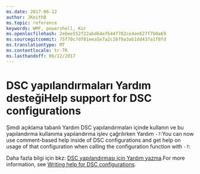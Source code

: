 ```yaml
---
ms.date: 2017-06-12
author: JKeithB
ms.topic: reference
keywords: WMF, powershell, Kur
ms.openlocfilehash: 2ebee552f22abd64ef644f702ce4ee627f7b0a69
ms.sourcegitcommit: 75f70c7df01eea5e7a2c16f9a3ab1dd437a1f8fd
ms.translationtype: MT
ms.contentlocale: tr-TR
ms.lasthandoff: 06/12/2017
---
```

# <a name="help-support-for-dsc-configurations"></a><span data-ttu-id="ce1b8-102">DSC yapılandırmaları Yardım desteği</span><span class="sxs-lookup"><span data-stu-id="ce1b8-102">Help support for DSC configurations</span></span>

<span data-ttu-id="ce1b8-103">Şimdi açıklama tabanlı Yardım DSC yapılandırmaları içinde kullanın ve bu yapılandırma kullanıma yapılandırma işlev çağrılırken Yardım `-?`:</span><span class="sxs-lookup"><span data-stu-id="ce1b8-103">You can now use comment-based help inside of DSC configurations and get help on usage of that configuration when calling the configuration function with `-?`:</span></span>  

<span data-ttu-id="ce1b8-104">Daha fazla bilgi için bkz: [DSC yapılandırması için Yardım yazma](https://msdn.microsoft.com/powershell/dsc/confighelp).</span><span class="sxs-lookup"><span data-stu-id="ce1b8-104">For more information, see [Writing help for DSC configurations](https://msdn.microsoft.com/powershell/dsc/confighelp).</span></span>

